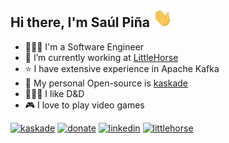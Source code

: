 <h2 align="left">Hi there, I'm Saúl Piña <img src="https://raw.githubusercontent.com/ABSphreak/ABSphreak/master/gifs/Hi.gif" height="30" /></h2>

- 🧑🏽‍💻 I'm a Software Engineer
- 🏢 I’m currently working at [LittleHorse](https://github.com/littlehorse-enterprises)
- ⭐ I have extensive experience in Apache Kafka
- 🚀 My personal Open-source is [kaskade](https://github.com/sauljabin/kaskade)
- 🧙🏾‍♂️ I like D&D
- 🎮 I love to play video games

[![kaskade](https://img.shields.io/badge/kaskade-af5fd7)](https://github.com/sauljabin/kaskade)
[![donate](https://img.shields.io/badge/donate-EA4AAA)](https://github.com/sponsors/sauljabin)
[![linkedin](https://img.shields.io/badge/linkedin-0A66C2)](https://www.linkedin.com/in/sauljabin)
[![littlehorse](https://img.shields.io/badge/littlehorse-gray)](https://github.com/littlehorse-enterprises/littlehorse)
